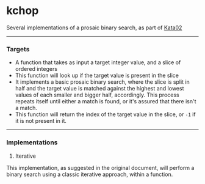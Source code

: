 # kchop
Several implementations of a prosaic binary search, as part of [Kata02](http://codekata.com/kata/kata02-karate-chop/)


___________

### Targets

- A function that takes as input a target integer value, and a slice of ordered integers
- This function will look up if the target value is present in the slice
- It implements a basic prosaic binary search, where the slice is split in half and the target value is matched against the highest and lowest values of each smaller and bigger half, accordingly. This process repeats itself until either a match is found, or it's assured that there isn't a match.
- This function will return the index of the target value in the slice, or `-1` if it is not present in it.


____________

### Implementations

1. Iterative

This implementation, as suggested in the original document, will perform a binary search using a classic iterative approach, within a function.

